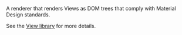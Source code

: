 A renderer that renders Views as DOM trees that comply with 
Material Design standards.

See the [View library](https://github.com/mzaart/View) for more details.

